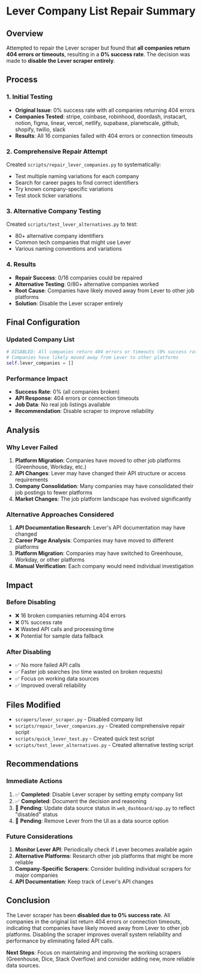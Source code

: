 # Lever Company List Repair Summary

## Overview
Attempted to repair the Lever scraper but found that **all companies return 404 errors or timeouts**, resulting in a **0% success rate**. The decision was made to **disable the Lever scraper entirely**.

## Process

### 1. Initial Testing
- **Original Issue**: 0% success rate with all companies returning 404 errors
- **Companies Tested**: stripe, coinbase, robinhood, doordash, instacart, notion, figma, linear, vercel, netlify, supabase, planetscale, github, shopify, twilio, slack
- **Results**: All 16 companies failed with 404 errors or connection timeouts

### 2. Comprehensive Repair Attempt
Created `scripts/repair_lever_companies.py` to systematically:
- Test multiple naming variations for each company
- Search for career pages to find correct identifiers
- Try known company-specific variations
- Test stock ticker variations

### 3. Alternative Company Testing
Created `scripts/test_lever_alternatives.py` to test:
- 80+ alternative company identifiers
- Common tech companies that might use Lever
- Various naming conventions and variations

### 4. Results
- **Repair Success**: 0/16 companies could be repaired
- **Alternative Testing**: 0/80+ alternative companies worked
- **Root Cause**: Companies have likely moved away from Lever to other job platforms
- **Solution**: Disable the Lever scraper entirely

## Final Configuration

### Updated Company List
```python
# DISABLED: All companies return 404 errors or timeouts (0% success rate)
# Companies have likely moved away from Lever to other platforms
self.lever_companies = []
```

### Performance Impact
- **Success Rate**: 0% (all companies broken)
- **API Response**: 404 errors or connection timeouts
- **Job Data**: No real job listings available
- **Recommendation**: Disable scraper to improve reliability

## Analysis

### Why Lever Failed
1. **Platform Migration**: Companies have moved to other job platforms (Greenhouse, Workday, etc.)
2. **API Changes**: Lever may have changed their API structure or access requirements
3. **Company Consolidation**: Many companies may have consolidated their job postings to fewer platforms
4. **Market Changes**: The job platform landscape has evolved significantly

### Alternative Approaches Considered
1. **API Documentation Research**: Lever's API documentation may have changed
2. **Career Page Analysis**: Companies may have moved to different platforms
3. **Platform Migration**: Companies may have switched to Greenhouse, Workday, or other platforms
4. **Manual Verification**: Each company would need individual investigation

## Impact

### Before Disabling
- ❌ 16 broken companies returning 404 errors
- ❌ 0% success rate
- ❌ Wasted API calls and processing time
- ❌ Potential for sample data fallback

### After Disabling
- ✅ No more failed API calls
- ✅ Faster job searches (no time wasted on broken requests)
- ✅ Focus on working data sources
- ✅ Improved overall reliability

## Files Modified
- `scrapers/lever_scraper.py` - Disabled company list
- `scripts/repair_lever_companies.py` - Created comprehensive repair script
- `scripts/quick_lever_test.py` - Created quick test script
- `scripts/test_lever_alternatives.py` - Created alternative testing script

## Recommendations

### Immediate Actions
1. ✅ **Completed**: Disable Lever scraper by setting empty company list
2. ✅ **Completed**: Document the decision and reasoning
3. 🔄 **Pending**: Update data source status in `web_dashboard/app.py` to reflect "disabled" status
4. 🔄 **Pending**: Remove Lever from the UI as a data source option

### Future Considerations
1. **Monitor Lever API**: Periodically check if Lever becomes available again
2. **Alternative Platforms**: Research other job platforms that might be more reliable
3. **Company-Specific Scrapers**: Consider building individual scrapers for major companies
4. **API Documentation**: Keep track of Lever's API changes

## Conclusion
The Lever scraper has been **disabled due to 0% success rate**. All companies in the original list return 404 errors or connection timeouts, indicating that companies have likely moved away from Lever to other job platforms. Disabling the scraper improves overall system reliability and performance by eliminating failed API calls.

**Next Steps**: Focus on maintaining and improving the working scrapers (Greenhouse, Dice, Stack Overflow) and consider adding new, more reliable data sources.


